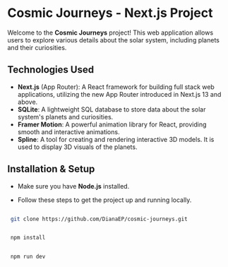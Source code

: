 # Cosmic Journeys - Next.js Project

Welcome to the **Cosmic Journeys** project! This web application allows users to explore various details about the solar system, including planets and their curiosities.

## Technologies Used

- **Next.js** (App Router): A React framework for building full stack web applications, utilizing the new App Router introduced in Next.js 13 and above.
- **SQLite**: A lightweight SQL database to store data about the solar system's planets and curiosities.
- **Framer Motion**: A powerful animation library for React, providing smooth and interactive animations.
- **Spline**: A tool for creating and rendering interactive 3D models. It is used to display 3D visuals of the planets.

## Installation & Setup

- Make sure you have **Node.js** installed.

- Follow these steps to get the project up and running locally.


```bash

 git clone https://github.com/DianaEP/cosmic-journeys.git

 ```

```bash

 npm install

 ```

```bash

 npm run dev

```